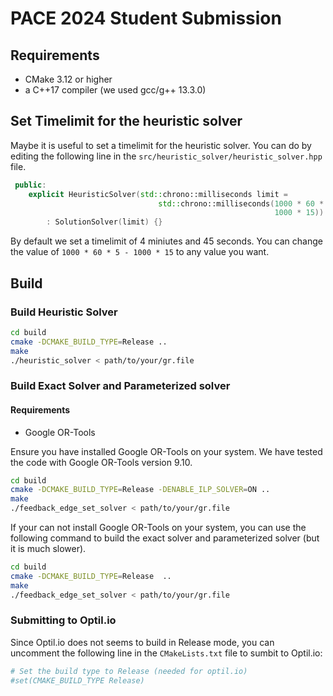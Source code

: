 # PACE 2024 Student Submission

## Requirements

- CMake 3.12 or higher
- a C++17 compiler (we used gcc/g++ 13.3.0)

## Set Timelimit for the heuristic solver

Maybe it is useful to set a timelimit for the heuristic solver. You can do by editing the following line in
the `src/heuristic_solver/heuristic_solver.hpp` file.

```cpp
 public:
    explicit HeuristicSolver(std::chrono::milliseconds limit =
                                 std::chrono::milliseconds(1000 * 60 * 5 -
                                                           1000 * 15))
        : SolutionSolver(limit) {}                      
```

By default we set a timelimit of 4 miniutes and 45 seconds. You can change the value of `1000 * 60 * 5 - 1000 * 15` to
any value you want.

## Build

### Build Heuristic Solver

```sh
cd build
cmake -DCMAKE_BUILD_TYPE=Release ..
make
./heuristic_solver < path/to/your/gr.file
```

### Build Exact Solver and Parameterized solver

#### Requirements

- Google OR-Tools

Ensure you have installed Google OR-Tools on your system.
We have tested the code with Google OR-Tools version 9.10.

```sh
cd build
cmake -DCMAKE_BUILD_TYPE=Release -DENABLE_ILP_SOLVER=ON .. 
make
./feedback_edge_set_solver < path/to/your/gr.file
```

If your can not install Google OR-Tools on your system, you can use the following command to build the exact solver and
parameterized solver (but it is much slower).

```sh
cd build
cmake -DCMAKE_BUILD_TYPE=Release  .. 
make
./feedback_edge_set_solver < path/to/your/gr.file
```

### Submitting to Optil.io

Since Optil.io does not seems to build in Release mode, you can uncomment the following line in the `CMakeLists.txt`
file to sumbit to Optil.io:

```cmake
# Set the build type to Release (needed for optil.io)
#set(CMAKE_BUILD_TYPE Release)
```
